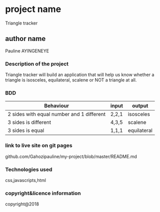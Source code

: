 # project name
 Triangle tracker
## author name

Pauline AYINGENEYE

 ### Description of the project

  Triangle tracker will build an application that will help us know whether a triangle is isosceles, equilateral, scalene or NOT a triangle at all.

  ### BDD

  | Behaviour                                 | input | output      |
|-------------------------------------------|-------|-------------|
| 2 sides with equal number and 1 different | 2,2,1 | isosceles   |
| 3 sides is different                      | 4,3,5 | scalene     |
| 3 sides is equal                          | 1,1,1 | equilateral |

### link to live site on git pages

github.com/Gahozipauline/my-project/blob/master/README.md
### Technologies used
css,javascripts,html
### copyright&licence information
copyright@2018
